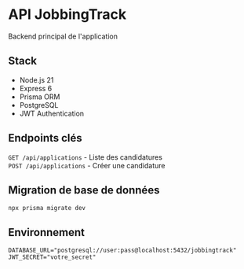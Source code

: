 # API JobbingTrack

Backend principal de l'application

## Stack
- Node.js 21
- Express 6
- Prisma ORM
- PostgreSQL
- JWT Authentication

## Endpoints clés
`GET /api/applications` - Liste des candidatures  
`POST /api/applications` - Créer une candidature

## Migration de base de données
`npx prisma migrate dev`

## Environnement

`DATABASE_URL="postgresql://user:pass@localhost:5432/jobbingtrack"`
`JWT_SECRET="votre_secret"`